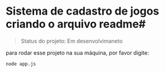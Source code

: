 # Sistema de cadastro de jogos criando o arquivo readme#

> Status do projeto: Em desenvolvimaneto

para rodar esse projeto na sua máquina, por favor digite:

```
node app.js
```
